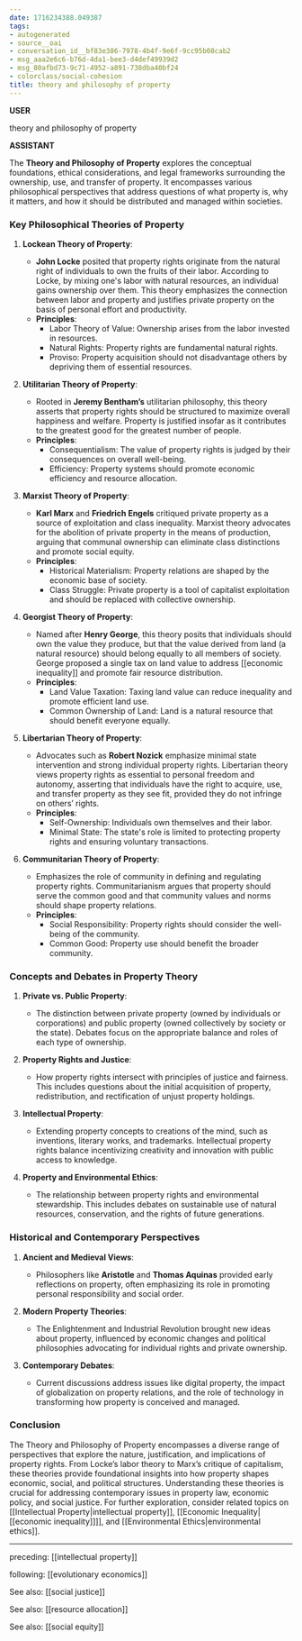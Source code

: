 ```yaml
---
date: 1716234388.049387
tags:
- autogenerated
- source__oai
- conversation_id__bf83e386-7978-4b4f-9e6f-9cc95b08cab2
- msg_aaa2e6c6-b76d-4da1-bee3-d4def49939d2
- msg_80afbd73-9c71-4952-a891-738dba40bf24
- colorclass/social-cohesion
title: theory and philosophy of property
---
```


**USER**

theory and philosophy of property


**ASSISTANT**

The **Theory and Philosophy of Property** explores the conceptual foundations, ethical considerations, and legal frameworks surrounding the ownership, use, and transfer of property. It encompasses various philosophical perspectives that address questions of what property is, why it matters, and how it should be distributed and managed within societies.

### Key Philosophical Theories of Property

1. **Lockean Theory of Property**:
   - **John Locke** posited that property rights originate from the natural right of individuals to own the fruits of their labor. According to Locke, by mixing one's labor with natural resources, an individual gains ownership over them. This theory emphasizes the connection between labor and property and justifies private property on the basis of personal effort and productivity.
   - **Principles**: 
     - Labor Theory of Value: Ownership arises from the labor invested in resources.
     - Natural Rights: Property rights are fundamental natural rights.
     - Proviso: Property acquisition should not disadvantage others by depriving them of essential resources.

2. **Utilitarian Theory of Property**:
   - Rooted in **Jeremy Bentham’s** utilitarian philosophy, this theory asserts that property rights should be structured to maximize overall happiness and welfare. Property is justified insofar as it contributes to the greatest good for the greatest number of people.
   - **Principles**:
     - Consequentialism: The value of property rights is judged by their consequences on overall well-being.
     - Efficiency: Property systems should promote economic efficiency and resource allocation.

3. **Marxist Theory of Property**:
   - **Karl Marx** and **Friedrich Engels** critiqued private property as a source of exploitation and class inequality. Marxist theory advocates for the abolition of private property in the means of production, arguing that communal ownership can eliminate class distinctions and promote social equity.
   - **Principles**:
     - Historical Materialism: Property relations are shaped by the economic base of society.
     - Class Struggle: Private property is a tool of capitalist exploitation and should be replaced with collective ownership.

4. **Georgist Theory of Property**:
   - Named after **Henry George**, this theory posits that individuals should own the value they produce, but that the value derived from land (a natural resource) should belong equally to all members of society. George proposed a single tax on land value to address [[economic inequality]] and promote fair resource distribution.
   - **Principles**:
     - Land Value Taxation: Taxing land value can reduce inequality and promote efficient land use.
     - Common Ownership of Land: Land is a natural resource that should benefit everyone equally.

5. **Libertarian Theory of Property**:
   - Advocates such as **Robert Nozick** emphasize minimal state intervention and strong individual property rights. Libertarian theory views property rights as essential to personal freedom and autonomy, asserting that individuals have the right to acquire, use, and transfer property as they see fit, provided they do not infringe on others’ rights.
   - **Principles**:
     - Self-Ownership: Individuals own themselves and their labor.
     - Minimal State: The state's role is limited to protecting property rights and ensuring voluntary transactions.

6. **Communitarian Theory of Property**:
   - Emphasizes the role of community in defining and regulating property rights. Communitarianism argues that property should serve the common good and that community values and norms should shape property relations.
   - **Principles**:
     - Social Responsibility: Property rights should consider the well-being of the community.
     - Common Good: Property use should benefit the broader community.

### Concepts and Debates in Property Theory

1. **Private vs. Public Property**:
   - The distinction between private property (owned by individuals or corporations) and public property (owned collectively by society or the state). Debates focus on the appropriate balance and roles of each type of ownership.

2. **Property Rights and Justice**:
   - How property rights intersect with principles of justice and fairness. This includes questions about the initial acquisition of property, redistribution, and rectification of unjust property holdings.

3. **Intellectual Property**:
   - Extending property concepts to creations of the mind, such as inventions, literary works, and trademarks. Intellectual property rights balance incentivizing creativity and innovation with public access to knowledge.

4. **Property and Environmental Ethics**:
   - The relationship between property rights and environmental stewardship. This includes debates on sustainable use of natural resources, conservation, and the rights of future generations.

### Historical and Contemporary Perspectives

1. **Ancient and Medieval Views**:
   - Philosophers like **Aristotle** and **Thomas Aquinas** provided early reflections on property, often emphasizing its role in promoting personal responsibility and social order.

2. **Modern Property Theories**:
   - The Enlightenment and Industrial Revolution brought new ideas about property, influenced by economic changes and political philosophies advocating for individual rights and private ownership.

3. **Contemporary Debates**:
   - Current discussions address issues like digital property, the impact of globalization on property relations, and the role of technology in transforming how property is conceived and managed.

### Conclusion

The Theory and Philosophy of Property encompasses a diverse range of perspectives that explore the nature, justification, and implications of property rights. From Locke’s labor theory to Marx’s critique of capitalism, these theories provide foundational insights into how property shapes economic, social, and political structures. Understanding these theories is crucial for addressing contemporary issues in property law, economic policy, and social justice. For further exploration, consider related topics on [[Intellectual Property|intellectual property]], [[Economic Inequality|[[economic inequality]]]], and [[Environmental Ethics|environmental ethics]].


---

preceding: [[intellectual property]]  


following: [[evolutionary economics]]

See also: [[social justice]]


See also: [[resource allocation]]


See also: [[social equity]]